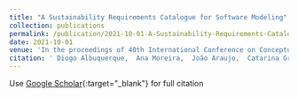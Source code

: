 ```yaml
---
title: "A Sustainability Requirements Catalogue for Software Modeling"
collection: publications
permalink: /publication/2021-10-01-A-Sustainability-Requirements-Catalogue-for-Software-Modeling
date: 2021-10-01
venue: 'In the proceedings of 40th International Conference on Conceptual Modeling'
citation: ' Diogo Albuquerque,  Ana Moreira,  João Araujo,  Catarina Gralha,  Miguel Goulão,  Isabel Sousa, &quot;A Sustainability Requirements Catalogue for Software Modeling.&quot; In the proceedings of 40th International Conference on Conceptual Modeling, 2021.'
---
```

Use [Google Scholar](https://scholar.google.com/scholar?q=A+Sustainability+Requirements+Catalogue+for+Software+Modeling){:target="_blank"} for full citation